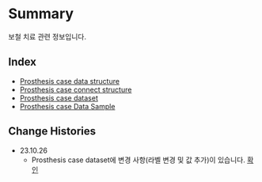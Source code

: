 # Summary

보철 치료 관련 정보입니다.

## Index

* [Prosthesis case data structure](./prosthesis-structure-data.md)
* [Prosthesis case connect structure](./prosthesis-structure-connect.md)
* [Prosthesis case dataset](./prosthesis-dataset)
* [Prosthesis case Data Sample](./prosthesis-sample.md)

## Change Histories
- 23.10.26
  - Prosthesis case dataset에 변경 사항(라벨 변경 및 값 추가)이 있습니다. [확인](./prosthesis-dataset)
